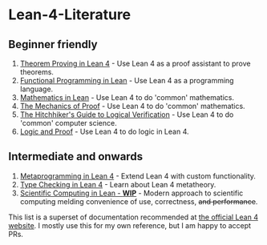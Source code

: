 # Lean-4-Literature

## Beginner friendly
1. [Theorem Proving in Lean 4](https://leanprover.github.io/theorem_proving_in_lean4/) - Use Lean 4 as a proof assistant to prove theorems. 
2. [Functional Programming in Lean](https://lean-lang.org/functional_programming_in_lean/) - Use Lean 4 as a programming language.
3. [Mathematics in Lean](https://leanprover-community.github.io/mathematics_in_lean/index.html) - Use Lean 4 to do 'common' mathematics.
4. [The Mechanics of Proof](https://hrmacbeth.github.io/math2001/index.html) - Use Lean 4 to do 'common' mathematics.
5. [The Hitchhiker's Guide to Logical Verification](https://github.com/lean-forward/logical_verification_2024) - Use Lean 4 to do 'common' computer science.
6. [Logic and Proof](https://leanprover-community.github.io/logic_and_proof/) - Use Lean 4 to do logic in Lean 4. 

## Intermediate and onwards
1. [Metaprogramming in Lean 4](https://leanprover-community.github.io/lean4-metaprogramming-book/) - Extend Lean 4 with custom functionality.
2. [Type Checking in Lean 4](https://ammkrn.github.io/type_checking_in_lean4/title_page.html) - Learn about Lean 4 metatheory.
3. [Scientific Computing in Lean - **WIP**](https://lecopivo.github.io/scientific-computing-lean/title.html) - Modern approach to scientific computing melding convenience of use, correctness, ~~and performance~~.

This list is a superset of documentation recommended at [the official Lean 4 website](https://lean-lang.org/documentation/).
I mostly use this for my own reference, but I am happy to accept PRs.
